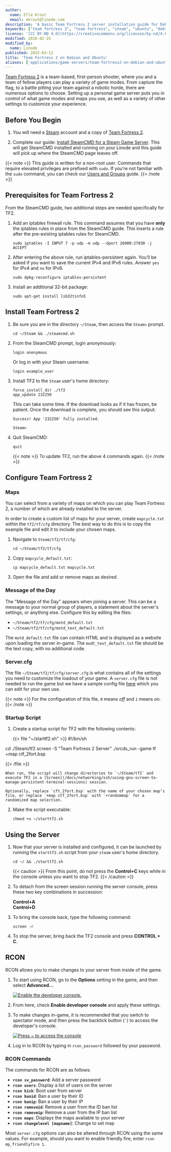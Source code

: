 ```yaml
---
author:
  name: Elle Krout
  email: ekrout@linode.com
description: 'A basic Team Fortress 2 server installation guide for Debian and Ubuntu'
keywords: ["team fortress 2", "team fortress", "steam", "ubuntu", "debian"]
license: '[CC BY-ND 4.0](https://creativecommons.org/licenses/by-nd/4.0)'
modified: 2016-02-25
modified_by:
  name: Linode
published: 2015-03-12
title: 'Team Fortress 2 on Debian and Ubuntu'
aliases: ['applications/game-servers/team-fortress2-on-debian-and-ubuntu/']
---
```


[Team Fortress 2](http://teamfortress.com/) is a team-based, first-person shooter, where you and a team of fellow players can play a variety of game modes. From capture the flag, to a battle pitting your team against a robotic horde, there are numerous options to choose. Setting up a personal game server puts you in control of what game modes and maps you use, as well as a variety of other settings to customize your experience.

## Before You Begin

1.  You will need a [Steam](http://store.steampowered.com) account and a copy of [Team Fortress 2](http://store.steampowered.com/app/440/).

2.  Complete our guide: [Install SteamCMD for a Steam Game Server](/docs/game-servers/install-steamcmd-for-a-steam-game-server). This will get SteamCMD installed and running on your Linode and this guide will pick up where the SteamCMD page leaves off.

{{< note >}}
This guide is written for a non-root user. Commands that require elevated privileges are prefixed with `sudo`. If you’re not familiar with the `sudo` command, you can check our [Users and Groups](/docs/tools-reference/linux-users-and-groups) guide.
{{< /note >}}

## Prerequisites for Team Fortress 2

From the SteamCMD guide, two additional steps are needed specifically for TF2.

1.  Add an iptables firewall rule. This command assumes that you have **only** the iptables rules in place from the SteamCMD guide. This inserts a rule after the pre-existing iptables rules for SteamCMD.

        sudo iptables -I INPUT 7 -p udp -m udp --dport 26900:27030 -j ACCEPT

2.  After entering the above rule, run iptables-persistent again. You’ll be asked if you want to save the current IPv4 and IPv6 rules. Answer `yes` for IPv4 and `no` for IPv6.

        sudo dpkg-reconfigure iptables-persistent

3.  Install an additional 32-bit package:

        sudo apt-get install lib32tinfo5

## Install Team Fortress 2

1.  Be sure you are in the directory `~/Steam`, then access the `Steam>` prompt.

        cd ~/Steam && ./steamcmd.sh

2.  From the SteamCMD prompt, login anonymously:

        login anonymous

    Or log in with your Steam username:

        login example_user

3.  Install TF2 to the `Steam` user's home directory:

        force_install_dir ./tf2
        app_update 232250

    This can take some time. If the download looks as if it has frozen, be patient. Once the download is complete, you should see this output:

        Success! App '232250' fully installed.

        Steam>

4.  Quit SteamCMD:

        quit

    {{< note >}}
To update TF2, run the above 4 commands again.
{{< /note >}}

## Configure Team Fortress 2

### Maps

You can select from a variety of maps on which you can play Team Fortress 2, a number of which are already installed to the server.

In order to create a custom list of maps for your server, create `mapcycle.txt` within the `tf2/tf/cfg` directory. The best way to do this is to copy the example file and edit it to include your chosen maps.

1.  Navigate to `Steam/tf2/tf/cfg`:

        cd ~/Steam/tf2/tf/cfg

2.  Copy `mapcycle_default.txt`:

        cp mapcycle_default.txt mapcycle.txt

3. Open the file and add or remove maps as desired.

### Message of the Day

The "Message of the Day" appears when joining a server. This can be a message to your normal group of players, a statement about the server's settings, or anything else. Configure this by editing the files:

*   `~/Steam/tf2/tf/cfg/motd_default.txt`
*   `~/Steam/tf2/tf/cfg/motd_text_default.txt`

The `motd_default.txt` file can contain HTML and is displayed as a website upon loading the server in-game. The `modt_text_default.txt` file should be the text copy, with no additional code.

### Server.cfg

The file `~/Steam/tf2/tf/cfg/server.cfg` is what contains all of the settings you need to customize the loadout of your game. A `server.cfg` file is not needed to run the game but we have a sample config file [here](/docs/assets/team_fortress_2_server_config) which you can edit for your own use.

{{< note >}}
For the configuration of this file, `0` means *off* and `1` means *on*.
{{< /note >}}

### Startup Script

1.  Create a startup script for TF2 with the following contents:

    {{< file "~/starttf2.sh" >}}
#!/bin/sh

cd ./Steam/tf2
screen -S "Team Fortress 2 Server" ./srcds_run -game tf +map ctf_2fort.bsp

{{< /file >}}


    When run, the script will change directories to `~/Steam/tf2` and execute TF2 in a [Screen](/docs/networking/ssh/using-gnu-screen-to-manage-persistent-terminal-sessions) session.

    Optionally, replace `cft_2fort.bsp` with the name of your chosen map’s file, or replace `+map ctf_2fort.bsp` with `+randommap` for a randomized map selection.

2.  Make the script executable:

        chmod +x ~/starttf2.sh

## Using the Server

1.  Now that your server is installed and configured, it can be launched by running the `starttf2.sh` script from your `steam` user's home directory.

        cd ~/ && ./starttf2.sh

    {{< caution >}}
From this point, do not press the **Control+C** keys while in the console unless you want to stop TF2.
{{< /caution >}}

2.  To detach from the screen session running the server console, press these two key combinations in succession:

    **Control+A**<br>
    **Control+D**

3.  To bring the console back, type the following command:

        screen -r

4.  To stop the server, bring back the TF2 console and press **CONTROL + C**.

## RCON

RCON allows you to make changes to your server from inside of the game.

1.  To start using RCON, go to the **Options** setting in the game, and then select **Advanced...**

    [![Enable the developer console.](/docs/assets/team-fortress-rcon-small.png)](/docs/assets/team-fortress-rcon.png)

2.  From here, check **Enable developer console** and apply these settings.

3.  To make changes in-game, it is recommended that you switch to spectator mode, and then press the backtick button (<code>`</code>) to access the developer's console.

    [![Press `~` to access the console](/docs/assets/team-fortress-rcon-console-small.png)](/docs/assets/team-fortress-rcon-console.png)

4.  Log in to RCON by typing in `rcon_password` followed by your password.

### RCON Commands

The commands for RCON are as follows:

-	**`rcon sv_password`**: Add a server password
-	**`rcon users`**: Display a list of users on the server
-	**`rcon kick`**: Boot user from server
-	**`rcon banid`**: Ban a user by their ID
-	**`rcon banip`**: Ban a user by their IP
-	**`rcon removeid`**: Remove a user from the ID ban list
-	**`rcon removeip`**: Remove a user from the IP ban list
-	**`rcon maps`**: Displays the maps available to your server
-	**`rcon changelevel [mapname]`**: Change to set map

Most `server.cfg` options can also be altered through RCON using the same values. For example, should you want to enable friendly fire, enter `rcon mp_friendlyfire 1`.
